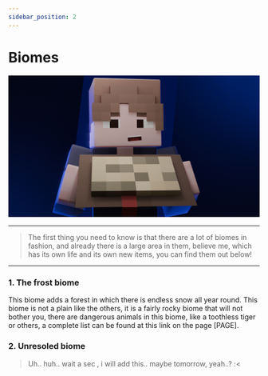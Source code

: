 ```yaml
---
sidebar_position: 2
---
```


# Biomes
![start0001.png](start0001.png)

---

> The first thing you need to know is that there are a lot of biomes in fashion, and already there is a large area in them, believe me, which has its own life and its own new items, you can find them out below!

---

### 1. The frost biome
This biome adds a forest in which there is endless snow all year round.
This biome is not a plain like the others, it is a fairly rocky biome that will not bother you, there are dangerous animals in this biome, like a toothless tiger or others, a complete list can be found at this link on the page [PAGE].

### 2. Unresoled biome
> Uh.. huh.. wait a sec , i will add this.. maybe tomorrow, yeah..? :<
